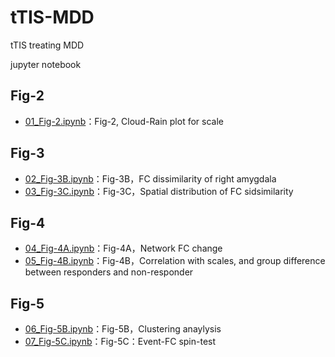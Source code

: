 # tTIS-MDD
tTIS treating MDD

jupyter notebook

## Fig-2

- [01_Fig-2.ipynb](https://github.com/nitzsc-hitsz/tTIS-MDD/blob/main/code/01_Fig-2.ipynb)：Fig-2, Cloud-Rain plot for scale

## Fig-3

- [02_Fig-3B.ipynb](https://github.com/nitzsc-hitsz/tTIS-MDD/blob/main/code/02_Fig-3B.ipynb)：Fig-3B，FC dissimilarity of right amygdala
- [03_Fig-3C.ipynb](https://github.com/nitzsc-hitsz/tTIS-MDD/blob/main/code/03_Fig-3C.ipynb)：Fig-3C，Spatial distribution of FC sidsimilarity

## Fig-4

- [04_Fig-4A.ipynb](https://github.com/nitzsc-hitsz/tTIS-MDD/blob/main/code/04_Fig-4A.ipynb)：Fig-4A，Network FC change
- [05_Fig-4B.ipynb](https://github.com/nitzsc-hitsz/tTIS-MDD/blob/main/code/05_Fig-4B.ipynb)：Fig-4B，Correlation with scales, and group difference between responders and non-responder
## Fig-5

- [06_Fig-5B.ipynb](https://github.com/nitzsc-hitsz/tTIS-MDD/blob/main/code/06_Fig-5B.ipynb)：Fig-5B，Clustering anaylysis
- [07_Fig-5C.ipynb](https://github.com/nitzsc-hitsz/tTIS-MDD/blob/main/code/07_Fig-5C.ipynb)：Fig-5C：Event-FC spin-test
